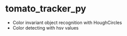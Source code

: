 # tomato_tracker_py
- Color invariant object recognition with HoughCircles
- Color detecting with hsv values
